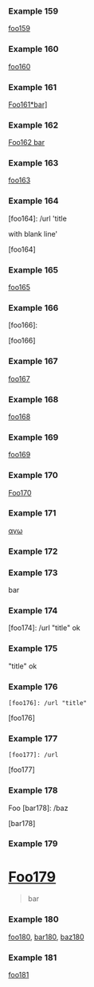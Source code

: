 ### Example 159

[foo159]: /url "title"

[foo159]

### Example 160

   [foo160]: 
      /url  
           'the title'  

[foo160]

### Example 161

[Foo161*bar\]]:my_(url) 'title (with parens)'

[Foo161*bar\]]

### Example 162

[Foo162 bar]:
<my%20url>
'title'

[Foo162 bar]

### Example 163

[foo163]: /url '
title
line1
line2
'

[foo163]

### Example 164

[foo164]: /url 'title

with blank line'

[foo164]

### Example 165

[foo165]:
/url

[foo165]

### Example 166

[foo166]:

[foo166]

### Example 167

[foo167]: /url\bar\*baz "foo\"bar\baz"

[foo167]

### Example 168

[foo168]

[foo168]: url

### Example 169

[foo169]

[foo169]: first
[foo169]: second

### Example 170

[FOO170]: /url

[Foo170]

### Example 171

[ΑΓΩ]: /φου

[αγω]

### Example 172

[foo172]: /url

### Example 173

[
foo173
]: /url
bar

### Example 174

[foo174]: /url "title" ok

### Example 175

[foo175]: /url
"title" ok

### Example 176

    [foo176]: /url "title"

[foo176]

### Example 177

```
[foo177]: /url
```

[foo177]

### Example 178

Foo
[bar178]: /baz

[bar178]

### Example 179

# [Foo179]
[foo179]: /url
> bar

### Example 180

[foo180]: /foo-url "foo"
[bar180]: /bar-url
  "bar"
[baz180]: /baz-url

[foo180],
[bar180],
[baz180]

### Example 181

[foo181]

> [foo181]: /url